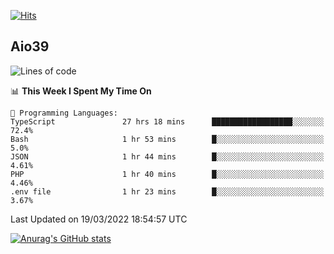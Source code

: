 [![Hits](https://hits.seeyoufarm.com/api/count/incr/badge.svg?url=https%3A%2F%2Fgithub.com%2Faio39&count_bg=%2339C5BB&title_bg=%23555555&icon=&icon_color=%23E7E7E7&title=hits&edge_flat=false)](https://hits.seeyoufarm.com)

## Aio39

<!--START_SECTION:waka-->
![Lines of code](https://img.shields.io/badge/From%20Hello%20World%20I%27ve%20Written-1%20Million%20lines%20of%20code-blue)

📊 **This Week I Spent My Time On** 

```text
💬 Programming Languages: 
TypeScript               27 hrs 18 mins      ██████████████████░░░░░░░   72.4% 
Bash                     1 hr 53 mins        █░░░░░░░░░░░░░░░░░░░░░░░░   5.0% 
JSON                     1 hr 44 mins        █░░░░░░░░░░░░░░░░░░░░░░░░   4.61% 
PHP                      1 hr 40 mins        █░░░░░░░░░░░░░░░░░░░░░░░░   4.46% 
.env file                1 hr 23 mins        █░░░░░░░░░░░░░░░░░░░░░░░░   3.67%

```


 Last Updated on 19/03/2022 18:54:57 UTC
<!--END_SECTION:waka-->
[![Anurag's GitHub stats](https://github-readme-stats.vercel.app/api?username=aio39)](https://github.com/anuraghazra/github-readme-stats)

<!--
**aio39/aio39** is a ✨ _special_ ✨ repository because its `README.md` (this file) appears on your GitHub profile.

Here are some ideas to get you started:

- 🔭 I’m currently working on ...
- 🌱 I’m currently learning ...
- 👯 I’m looking to collaborate on ...
- 🤔 I’m looking for help with ...
- 💬 Ask me about ...
- 📫 How to reach me: ...
- 😄 Pronouns: ...
- ⚡ Fun fact: ...
-->
